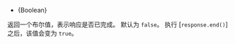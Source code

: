 <!-- YAML
added: v0.0.2
-->

* {Boolean}

返回一个布尔值，表示响应是否已完成。
默认为 `false`。
执行 [`response.end()`] 之后，该值会变为 `true`。

